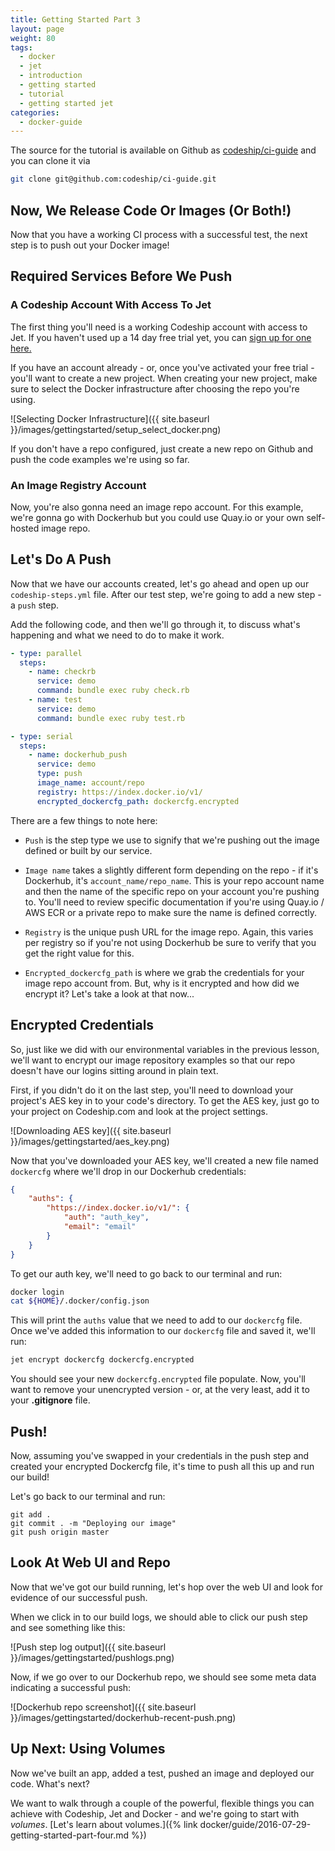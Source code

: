 ```yaml
---
title: Getting Started Part 3
layout: page
weight: 80
tags:
  - docker
  - jet
  - introduction
  - getting started
  - tutorial
  - getting started jet  
categories:
  - docker-guide
---
```


The source for the tutorial is available on Github as [codeship/ci-guide](https://github.com/codeship/ci-guide/) and you can clone it via

```bash
git clone git@github.com:codeship/ci-guide.git
```

## Now, We Release Code Or Images (Or Both!)

Now that you have a working CI process with a successful test, the next step is to push out your Docker image!

## Required Services Before We Push

### A Codeship Account With Access To Jet

The first thing you'll need is a working Codeship account with access to Jet. If you haven't used up a 14 day free trial yet, you can [sign up for one here.](https://www.codeship.com/docker)

If you have an account already - or, once you've activated your free trial - you'll want to create a new project. When creating your new project, make sure to select the Docker infrastructure after choosing the repo you're using.

![Selecting Docker Infrastructure]({{ site.baseurl }}/images/gettingstarted/setup_select_docker.png)

If you don't have a repo configured, just create a new repo on Github and push the code examples we're using so far.

### An Image Registry Account

Now, you're also gonna need an image repo account. For this example, we're gonna go with Dockerhub but you could use Quay.io or your own self-hosted image repo.

## Let's Do A Push

Now that we have our accounts created, let's go ahead and open up our `codeship-steps.yml` file. After our test step, we're going to add a new step - a `push` step.

Add the following code, and then we'll go through it, to discuss what's happening and what we need to do to make it work.

```yaml
- type: parallel
  steps:
    - name: checkrb
      service: demo
      command: bundle exec ruby check.rb
    - name: test
      service: demo
      command: bundle exec ruby test.rb

- type: serial
  steps:
    - name: dockerhub_push
      service: demo
      type: push
      image_name: account/repo
      registry: https://index.docker.io/v1/
      encrypted_dockercfg_path: dockercfg.encrypted
```

There are a few things to note here:

* `Push` is the step type we use to signify that we're pushing out the image defined or built by our service.

* `Image name` takes a slightly different form depending on the repo - if it's Dockerhub, it's `account_name/repo_name`. This is your repo account name and then the name of the specific repo on your account you're pushing to. You'll need to review specific documentation if you're using Quay.io / AWS ECR or a private repo to make sure the name is defined correctly.

* `Registry` is the unique push URL for the image repo. Again, this varies per registry so if you're not using Dockerhub be sure to verify that you get the right value for this.

* `Encrypted_dockercfg_path` is where we grab the credentials for your image repo account from. But, why is it encrypted and how did we encrypt it? Let's take a look at that now...

## Encrypted Credentials

So, just like we did with our environmental variables in the previous lesson, we'll want to encrypt our image repository examples so that our repo doesn't have our logins sitting around in plain text.

First, if you didn't do it on the last step, you'll need to download your project's AES key in to your code's directory. To get the AES key, just go to your project on Codeship.com and look at the project settings.

![Downloading AES key]({{ site.baseurl }}/images/gettingstarted/aes_key.png)

Now that you've downloaded your AES key, we'll created a new file named `dockercfg` where we'll drop in our Dockerhub credentials:

```json
{
	"auths": {
		"https://index.docker.io/v1/": {
			"auth": "auth_key",
			"email": "email"
		}
	}
}
```

To get our auth key, we'll need to go back to our terminal and run:

```bash
docker login
cat ${HOME}/.docker/config.json
```

This will print the `auths` value that we need to add to our `dockercfg` file. Once we've added this information to our `dockercfg` file and saved it, we'll run:

```bash
jet encrypt dockercfg dockercfg.encrypted
```

You should see your new `dockercfg.encrypted` file populate. Now, you'll want to remove your unencrypted version - or, at the very least, add it to your **.gitignore** file.

## Push!

Now, assuming you've swapped in your credentials in the push step and created your encrypted Dockercfg file, it's time to push all this up and run our build!

Let's go back to our terminal and run:

```
git add .
git commit . -m "Deploying our image"
git push origin master
```

## Look At Web UI and Repo

Now that we've got our build running, let's hop over the web UI and look for evidence of our successful push.

When we click in to our build logs, we should able to click our push step and see something like this:

![Push step log output]({{ site.baseurl }}/images/gettingstarted/pushlogs.png)

Now, if we go over to our Dockerhub repo, we should see some meta data indicating a successful push:

![Dockerhub repo screenshot]({{ site.baseurl }}/images/gettingstarted/dockerhub-recent-push.png)

## Up Next: Using Volumes

Now we've built an app, added a test, pushed an image and deployed our code. What's next?

We want to walk through a couple of the powerful, flexible things you can achieve with Codeship, Jet and Docker - and we're going to start with *volumes*. [Let's learn about volumes.]({% link docker/guide/2016-07-29-getting-started-part-four.md %})
